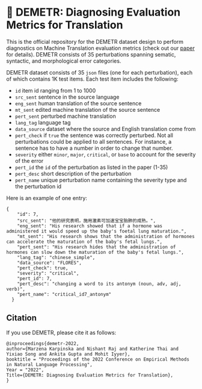 #  :ear_of_rice: DEMETR: Diagnosing Evaluation Metrics for Translation
This is the official repository for the DEMETR dataset design to perform diagnostics on Machine Translation evaluation metrics (check out our [paper](http://arxiv.org/abs/2210.13746) for details). DEMETR consists of 35 perturbations spanning sematic, syntactic, and morphological error categories.


DEMETR dataset consists of 35 `json` files (one for each perturbation), each of which contains 1K test items. Each test item includes the following:
- `id` item id ranging from 1 to 1000
- `src_sent` sentence in the source language
- `eng_sent` human translation of the source sentence
- `mt_sent` edited machine translation of the source sentence
- `pert_sent` perturbed machine translation
- `lang_tag` language tag
- `data_source` dataset where the source and English translation come from
- `pert_check` if `true` the sentence was correctly perturbed. Not all perturbations could be applied to all sentences. For instance, a sentence has to have a number in order to change that number.
- `severity` either `minor`, `major`, `critical`, or `base` to account for the severity of the error
- `pert_id` the `id` of the perturbation as listed in the paper (1-35)
- `pert_desc` short description of the perturbation
- `pert_name` unique perturbation name containing the severity type and the perturbation id

Here is an example of one entry:
```
{
    "id": 7,
    "src_sent": "他的研究表明，施用激素可加速宝宝胎肺的成熟。",
    "eng_sent": "His research showed that if a hormone was administered it would speed up the baby's foetal lung maturation.",
    "mt_sent": "His research shows that the administration of hormones can accelerate the maturation of the baby's fetal lungs.",
    "pert_sent": "His research hides that the administration of hormones can slow down the maturation of the baby's fetal lungs.",
    "lang_tag": "chinese_simple",
    "data_source": "FLORES",
    "pert_check": true,
    "severity": "critical",
    "pert_id": 7,
    "pert_desc": "changing a word to its antonym (noun, adv, adj, verb)",
    "pert_name": "critical_id7_antonym"
  }
```


## Citation

If you use DEMETR, please cite it as follows:

```
@inproceedings{demetr-2022,
author={Marzena Karpinska and Nishant Raj and Katherine Thai and Yixiao Song and Ankita Gupta and Mohit Iyyer},
booktitle = "Proceedings of the 2022 Conference on Empirical Methods in Natural Language Processing",
Year = "2022",
Title={DEMETR: Diagnosing Evaluation Metrics for Translation},
}
```

